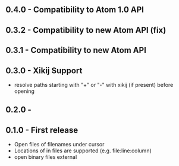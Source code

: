 ## 0.4.0 - Compatibility to Atom 1.0 API

## 0.3.2 - Compatibility to new Atom API (fix)

## 0.3.1 - Compatibility to new Atom API

## 0.3.0 - Xikij Support
* resolve paths starting with "+" or "-" with xikij (if present)
  before opening

## 0.2.0 -

## 0.1.0 - First release
* Open files of filenames under cursor
* Locations of in files are supported (e.g. file:line:column)
* open binary files external
